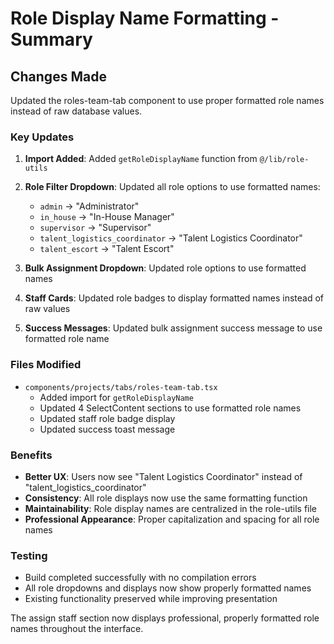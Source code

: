 # Role Display Name Formatting - Summary

## Changes Made

Updated the roles-team-tab component to use proper formatted role names instead of raw database values.

### Key Updates

1. **Import Added**: Added `getRoleDisplayName` function from `@/lib/role-utils`

2. **Role Filter Dropdown**: Updated all role options to use formatted names:
   - `admin` → "Administrator"
   - `in_house` → "In-House Manager" 
   - `supervisor` → "Supervisor"
   - `talent_logistics_coordinator` → "Talent Logistics Coordinator"
   - `talent_escort` → "Talent Escort"

3. **Bulk Assignment Dropdown**: Updated role options to use formatted names

4. **Staff Cards**: Updated role badges to display formatted names instead of raw values

5. **Success Messages**: Updated bulk assignment success message to use formatted role name

### Files Modified

- `components/projects/tabs/roles-team-tab.tsx`
  - Added import for `getRoleDisplayName`
  - Updated 4 SelectContent sections to use formatted role names
  - Updated staff role badge display
  - Updated success toast message

### Benefits

- **Better UX**: Users now see "Talent Logistics Coordinator" instead of "talent_logistics_coordinator"
- **Consistency**: All role displays now use the same formatting function
- **Maintainability**: Role display names are centralized in the role-utils file
- **Professional Appearance**: Proper capitalization and spacing for all role names

### Testing

- Build completed successfully with no compilation errors
- All role dropdowns and displays now show properly formatted names
- Existing functionality preserved while improving presentation

The assign staff section now displays professional, properly formatted role names throughout the interface.